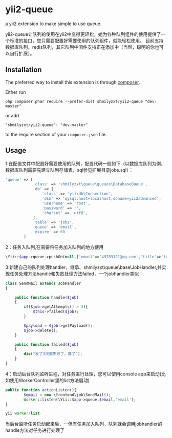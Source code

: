 yii2-queue
==========
a yii2 extension to make simple to use queue.

yii2-queue让队列的使用在yii2中变得更轻松，她为各种队列组件的使用提供了一个标准的接口，您只需要配置好需要使用的队列组件，就能轻松使用。
目前支持数据库队列，redis队列，其它队列中间件支持正在添加中（当然，聪明的你也可以自行扩展）。

Installation
------------

The preferred way to install this extension is through [composer](http://getcomposer.org/download/).

Either run

```
php composer.phar require --prefer-dist shmilyzxt/yii2-queue "dev-master"
```

or add

```
"shmilyzxt/yii2-queue": "dev-master"
```

to the require section of your `composer.json` file.


Usage
-----

1:在配置文件中配置好需要使用的队列，配置代码一般如下（以数据库队列为例，数据库队列需要先建立队列存储表，sql参见扩展目录jobs.sql）：

```php
'queue' => [
            'class' => 'shmilyzxt\queue\queues\DatabaseQueue',
            'db' => [
                'class' => 'yii\db\Connection',
                'dsn' => 'mysql:host=localhost;dbname=yii2advanced',
                'username' => 'root',
                'password' => '',
                'charset' => 'utf8',
            ],
            'table' => 'jobs',
            'queue' => 'email',
            'expire' => 60
        ]
```

2：任务入队列,在需要将任务加入队列的地方使用

```php
\Yii::$app->queue->pushOn(null,['email'=>'49783121@qq.com','title'=>'test','content'=>'email test'],'email');
```

3:新建自己的队列处理handler，继承、shmilyzxt\queue\base\JobHandler,并实现任务处理方法handle和失败处理方法failed，一个jobhandler类似：

```php
class SendMail extends JobHandler
{

    public function handle($job)
    {
        if($job->getAttempts() > 3){
            $this->failed($job);
        }

        $payload = $job->getPayload();
        $job->delete();
    }

    public function failed($job)
    {
        die("发了3次都失败了，算了");
    }
}
```

4：启动后台队列监听进程，对任务进行处理，您可以使用console app来启动(比如使用WorkerController里的list方法启动)
```php
public function actionListen(){
        $email = new \frontend\job\SendMail();
        Worker::listen(\Yii::$app->queue,$email,'email');
}

yii worker/list
```

当后台监听任务启动起来后，一但有任务加入队列，队列就会调用jobhandler的handle方法对任务进行处理了

```php

```

```php

```